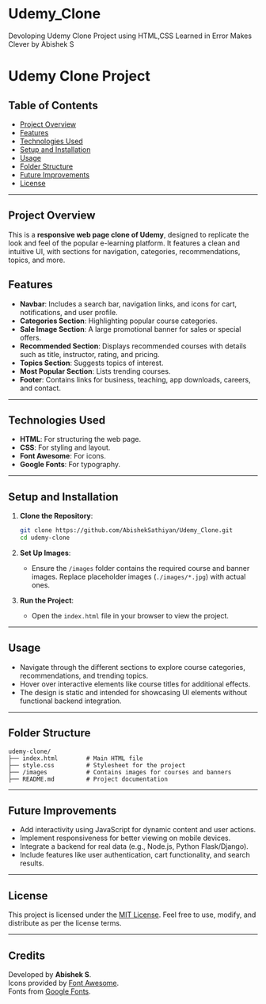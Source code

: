 # Udemy_Clone
Devoloping Udemy Clone Project using HTML,CSS Learned in Error Makes Clever by Abishek S

# Udemy Clone Project

## Table of Contents
- [Project Overview](#project-overview)
- [Features](#features)
- [Technologies Used](#technologies-used)
- [Setup and Installation](#setup-and-installation)
- [Usage](#usage)
- [Folder Structure](#folder-structure)
- [Future Improvements](#future-improvements)
- [License](#license)

---

## Project Overview
This is a **responsive web page clone of Udemy**, designed to replicate the look and feel of the popular e-learning platform. It features a clean and intuitive UI, with sections for navigation, categories, recommendations, topics, and more.

## Features
- **Navbar**: Includes a search bar, navigation links, and icons for cart, notifications, and user profile.
- **Categories Section**: Highlighting popular course categories.
- **Sale Image Section**: A large promotional banner for sales or special offers.
- **Recommended Section**: Displays recommended courses with details such as title, instructor, rating, and pricing.
- **Topics Section**: Suggests topics of interest.
- **Most Popular Section**: Lists trending courses.
- **Footer**: Contains links for business, teaching, app downloads, careers, and contact.

---

## Technologies Used
- **HTML**: For structuring the web page.
- **CSS**: For styling and layout.
- **Font Awesome**: For icons.
- **Google Fonts**: For typography.

---

## Setup and Installation

1. **Clone the Repository**:
   ```bash
   git clone https://github.com/AbishekSathiyan/Udemy_Clone.git
   cd udemy-clone
   ```

2. **Set Up Images**:
   - Ensure the `/images` folder contains the required course and banner images. Replace placeholder images (`./images/*.jpg`) with actual ones.

3. **Run the Project**:
   - Open the `index.html` file in your browser to view the project.

---

## Usage
- Navigate through the different sections to explore course categories, recommendations, and trending topics.
- Hover over interactive elements like course titles for additional effects.
- The design is static and intended for showcasing UI elements without functional backend integration.

---

## Folder Structure
```
udemy-clone/
├── index.html        # Main HTML file
├── style.css         # Stylesheet for the project
├── /images           # Contains images for courses and banners
├── README.md         # Project documentation
```

---

## Future Improvements
- Add interactivity using JavaScript for dynamic content and user actions.
- Implement responsiveness for better viewing on mobile devices.
- Integrate a backend for real data (e.g., Node.js, Python Flask/Django).
- Include features like user authentication, cart functionality, and search results.

---

## License
This project is licensed under the [MIT License](LICENSE). Feel free to use, modify, and distribute as per the license terms.

---

## Credits
Developed by **Abishek S**.  
Icons provided by [Font Awesome](https://fontawesome.com/).  
Fonts from [Google Fonts](https://fonts.google.com/).